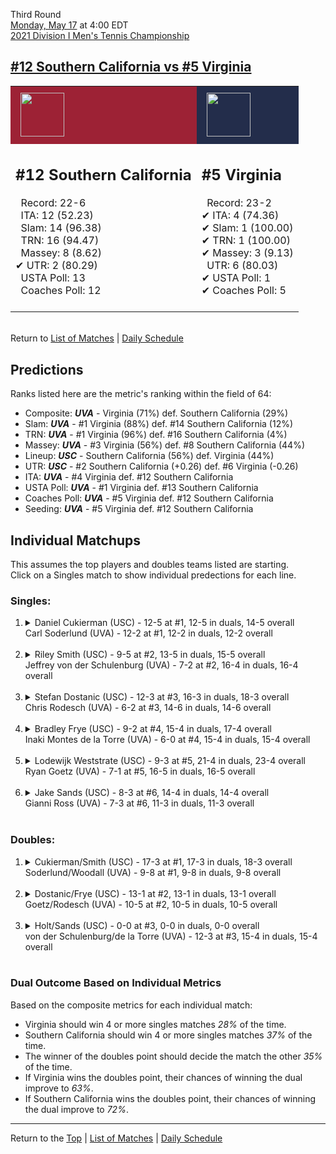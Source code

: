 Third Round[](#top)<a name="top"></a>  
[Monday, May 17](../../schedule/05-17.md) at 4:00 EDT  
[2021 Division I Men's Tennis Championship](../index.md)  
## [#12 Southern California vs #5 Virginia](https://www.ncaa.com/game/5833420)  

<table><tr style="background-color: #d9d9d9 !important"><td style="background-color: #9D2235 !important"><img src="https://www.ncaa.com/sites/default/files/images/logos/schools/s/southern-california.70.png" width="70" height="70" style="padding: 8px;" /></td><td style="background-color: #232D4B !important"><img src="https://www.ncaa.com/sites/default/files/images/logos/schools/v/virginia.70.png" width="70" height="70" style="padding: 8px;" /></td></tr><tr>
<td>  

<h2>#12 Southern California</h2>  
&nbsp; Record: 22-6<br>  
&nbsp; ITA: 12 (52.23)<br>  
&nbsp; Slam: 14 (96.38)<br>  
&nbsp; TRN: 16 (94.47)<br>  
&nbsp; Massey: 8 (8.62)<br>  
&#10004; UTR: 2 (80.29)<br>  
&nbsp; USTA Poll: 13<br>  
&nbsp; Coaches Poll: 12<br>  
<br>  

</td>
<td>  

<h2>#5 Virginia</h2>  
&nbsp; Record: 23-2<br>  
&#10004; ITA: 4 (74.36)<br>  
&#10004; Slam: 1 (100.00)<br>  
&#10004; TRN: 1 (100.00)<br>  
&#10004; Massey: 3 (9.13)<br>  
&nbsp; UTR: 6 (80.03)<br>  
&#10004; USTA Poll: 1<br>  
&#10004; Coaches Poll: 5<br>  
<br>  

</td>
</tr></table>  


<br>Return to [List of Matches](../index.md) &#124; [Daily Schedule](../../schedule/05-17.md)

## Predictions  

Ranks listed here are the metric's ranking within the field of 64:  
- Composite: ***UVA*** - Virginia (71%) def. Southern California (29%)  
- Slam: ***UVA*** - #1 Virginia (88%) def. #14 Southern California (12%)  
- TRN: ***UVA*** - #1 Virginia (96%) def. #16 Southern California (4%)  
- Massey: ***UVA*** - #3 Virginia (56%) def. #8 Southern California (44%)  
- Lineup: ***USC*** - Southern California (56%) def. Virginia (44%)  
- UTR: ***USC*** - #2 Southern California (+0.26) def. #6 Virginia (-0.26)  
- ITA: ***UVA*** - #4 Virginia def. #12 Southern California  
- USTA Poll: ***UVA*** - #1 Virginia def. #13 Southern California  
- Coaches Poll: ***UVA*** - #5 Virginia def. #12 Southern California  
- Seeding: ***UVA*** - #5 Virginia def. #12 Southern California  

## Individual Matchups  
This assumes the top players and doubles teams listed are starting.  
Click on a Singles match to show individual predections for each line.  

### Singles:  

<ol>
<li><details>
<summary markdown="span">Daniel Cukierman (USC) - 12-5 at #1, 12-5 in duals, 14-5 overall<br>Carl Soderlund (UVA) - 12-2 at #1, 12-2 in duals, 12-2 overall</summary>
<h4>Predictions</h4><ul>
<li>Composite: <b><i>USC</i></b> - Cukierman (85%) def. Soderlund (15%)</li>  
<li>Slam: <b><i>USC</i></b> - Cukierman (99%) def. Soderlund (1%)</li>  
<li>TRN: <b><i>USC</i></b> - Cukierman (99%) def. Soderlund (1%)</li>  
<li>Massey: <b><i>UVA</i></b> - Soderlund (56%) def. Cukierman (44%)</li>  
<li>UTR: <b><i>USC</i></b> - Cukierman (99%) def. Soderlund (1%)</li>  
<li>ITA: <b><i>UVA</i></b> - Soderlund (48.38) def. Cukierman (16.39)</li>  
</ul>
</details>&nbsp;</li>
<li><details>
<summary markdown="span">Riley Smith (USC) - 9-5 at #2, 13-5 in duals, 15-5 overall<br>Jeffrey von der Schulenburg (UVA) - 7-2 at #2, 16-4 in duals, 16-4 overall</summary>
<h4>Predictions</h4><ul>
<li>Composite: <b><i>UVA</i></b> - Schulenburg (52%) def. Smith (48%)</li>  
<li>Slam: <b><i>UVA</i></b> - Schulenburg (54%) def. Smith (46%)</li>  
<li>TRN: <b><i>UVA</i></b> - Schulenburg (62%) def. Smith (38%)</li>  
<li>Massey: <b><i>UVA</i></b> - Schulenburg (54%) def. Smith (46%)</li>  
<li>UTR: <b><i>USC</i></b> - Smith (62%) def. Schulenburg (38%)</li>  
<li>ITA: <b><i>UVA</i></b> - Schulenburg (18.39) def. Smith (15.48)</li>  
</ul>
</details>&nbsp;</li>
<li><details>
<summary markdown="span">Stefan Dostanic (USC) - 12-3 at #3, 16-3 in duals, 18-3 overall<br>Chris Rodesch (UVA) - 6-2 at #3, 14-6 in duals, 14-6 overall</summary>
<h4>Predictions</h4><ul>
<li>Composite: <b><i>USC</i></b> - Dostanic (75%) def. Rodesch (25%)</li>  
<li>Slam: <b><i>USC</i></b> - Dostanic (68%) def. Rodesch (32%)</li>  
<li>TRN: <b><i>USC</i></b> - Dostanic (79%) def. Rodesch (21%)</li>  
<li>Massey: <b><i>USC</i></b> - Dostanic (72%) def. Rodesch (28%)</li>  
<li>UTR: <b><i>USC</i></b> - Dostanic (84%) def. Rodesch (16%)</li>  
<li>ITA: <b><i>USC</i></b> - Dostanic (5.43) def. Rodesch (3.82)</li>  
</ul>
</details>&nbsp;</li>
<li><details>
<summary markdown="span">Bradley Frye (USC) - 9-2 at #4, 15-4 in duals, 17-4 overall<br>Inaki Montes de la Torre (UVA) - 6-0 at #4, 15-4 in duals, 15-4 overall</summary>
<h4>Predictions</h4><ul>
<li>Composite: <b><i>UVA</i></b> - Torre (69%) def. Frye (31%)</li>  
<li>Slam: <b><i>UVA</i></b> - Torre (74%) def. Frye (26%)</li>  
<li>TRN: <b><i>UVA</i></b> - Torre (75%) def. Frye (25%)</li>  
<li>Massey: <b><i>UVA</i></b> - Torre (60%) def. Frye (40%)</li>  
<li>UTR: <b><i>UVA</i></b> - Torre (66%) def. Frye (34%)</li>  
<li>ITA: <b><i>UVA</i></b> - Torre (12.34) def. Frye (2.44)</li>  
</ul>
</details>&nbsp;</li>
<li><details>
<summary markdown="span">Lodewijk Weststrate (USC) - 9-3 at #5, 21-4 in duals, 23-4 overall<br>Ryan Goetz (UVA) - 7-1 at #5, 16-5 in duals, 16-5 overall</summary>
<h4>Predictions</h4><ul>
<li>Composite: <b><i>UVA</i></b> - Goetz (64%) def. Weststrate (36%)</li>  
<li>Slam: <b><i>UVA</i></b> - Goetz (71%) def. Weststrate (29%)</li>  
<li>TRN: <b><i>UVA</i></b> - Goetz (68%) def. Weststrate (32%)</li>  
<li>Massey: <b><i>UVA</i></b> - Goetz (63%) def. Weststrate (37%)</li>  
<li>UTR: <b><i>UVA</i></b> - Goetz (53%) def. Weststrate (47%)</li>  
<li>ITA: <b><i>UVA</i></b> - Goetz (6.09) def. Weststrate (2.93)</li>  
</ul>
</details>&nbsp;</li>
<li><details>
<summary markdown="span">Jake Sands (USC) - 8-3 at #6, 14-4 in duals, 14-4 overall<br>Gianni Ross (UVA) - 7-3 at #6, 11-3 in duals, 11-3 overall</summary>
<h4>Predictions</h4><ul>
<li>Composite: <b><i>UVA</i></b> - Ross (61%) def. Sands (39%)</li>  
<li>Slam: <b><i>UVA</i></b> - Ross (67%) def. Sands (33%)</li>  
<li>TRN: <b><i>UVA</i></b> - Ross (59%) def. Sands (41%)</li>  
<li>Massey: <b><i>UVA</i></b> - Ross (53%) def. Sands (47%)</li>  
<li>UTR: <b><i>UVA</i></b> - Ross (65%) def. Sands (35%)</li>  
<li>ITA: <b><i>UVA</i></b> - Ross (2.67) def. Sands (2.42)</li>  
</ul>
</details>&nbsp;</li>
</ol>

### Doubles:  

<ol>
<li><details>
<summary markdown="span">Cukierman/Smith (USC) - 17-3 at #1, 17-3 in duals, 18-3 overall<br>Soderlund/Woodall (UVA) - 9-8 at #1, 9-8 in duals, 9-8 overall</summary>
<br>Sorry, we don't have any metrics for this match
</details>&nbsp;</li>
<li><details>
<summary markdown="span">Dostanic/Frye (USC) - 13-1 at #2, 13-1 in duals, 13-1 overall<br>Goetz/Rodesch (UVA) - 10-5 at #2, 10-5 in duals, 10-5 overall</summary>
<br>Sorry, we don't have any metrics for this match
</details>&nbsp;</li>
<li><details>
<summary markdown="span">Holt/Sands (USC) - 0-0 at #3, 0-0 in duals, 0-0 overall<br>von der Schulenburg/de la Torre (UVA) - 12-3 at #3, 15-4 in duals, 15-4 overall</summary>
<br>Sorry, we don't have any metrics for this match
</details>&nbsp;</li>
</ol>

### Dual Outcome Based on Individual Metrics  
  
Based on the composite metrics for each individual match:  
- Virginia should win 4 or more singles matches *28%* of the time.  
- Southern California should win 4 or more singles matches *37%* of the time.  
- The winner of the doubles point should decide the match the other *35%* of the time.  
- If Virginia wins the doubles point, their chances of winning the dual improve to *63%*.  
- If Southern California wins the doubles point, their chances of winning the dual improve to *72%*.  
  
------

Return to the [Top](#top) &#124; [List of Matches](../index.md) &#124; [Daily Schedule](../../schedule/05-17.md)  
